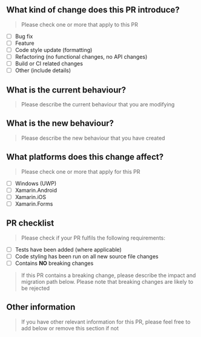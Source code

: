 ## What kind of change does this PR introduce?
> Please check one or more that apply to this PR

- [ ] Bug fix
- [ ] Feature
- [ ] Code style update (formatting)
- [ ] Refactoring (no functional changes, no API changes)
- [ ] Build or CI related changes
- [ ] Other (include details)

## What is the current behaviour?
> Please describe the current behaviour that you are modifying

## What is the new behaviour?
> Please describe the new behaviour that you have created

## What platforms does this change affect?
> Please check one or more that apply for this PR

- [ ] Windows (UWP)
- [ ] Xamarin.Android
- [ ] Xamarin.iOS
- [ ] Xamarin.Forms

## PR checklist
> Please check if your PR fulfils the following requirements:

- [ ] Tests have been added (where applicable)
- [ ] Code styling has been run on all new source file changes
- [ ] Contains **NO** breaking changes

> If this PR contains a breaking change, please describe the impact and migration path below. Please note that breaking changes are likely to be rejected

## Other information
> If you have other relevant information for this PR, please feel free to add below or remove this section if not

